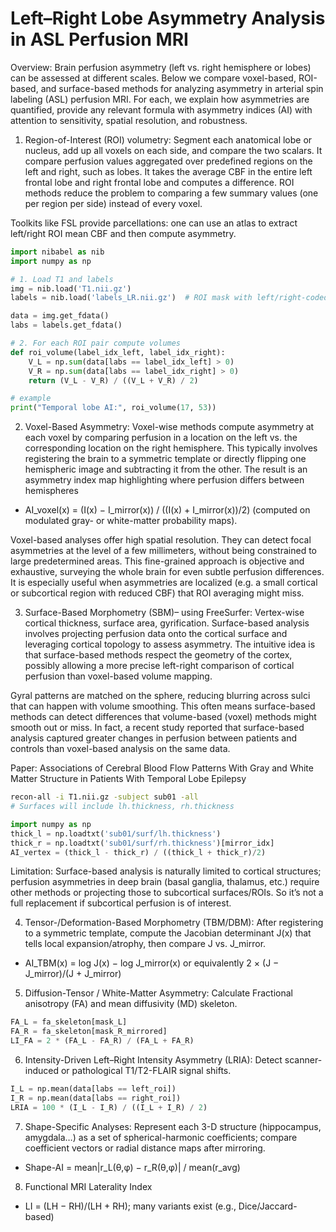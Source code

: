 # Left–Right Lobe Asymmetry Analysis in ASL Perfusion MRI

Overview: Brain perfusion asymmetry (left vs. right hemisphere or lobes) can be assessed at different scales. Below we compare voxel-based, ROI-based, and surface-based methods for analyzing asymmetry in arterial spin labeling (ASL) perfusion MRI. For each, we explain how asymmetries are quantified, provide any relevant formula with asymmetry indices (AI) with attention to sensitivity, spatial resolution, and robustness. 

1. Region-of-Interest (ROI) volumetry: Segment each anatomical lobe or nucleus, add up all voxels on each side, and compare the two scalars.
It compare perfusion values aggregated over predefined regions on the left and right, such as lobes. It takes the average CBF in the entire left frontal lobe and right frontal lobe and computes a difference. ROI methods reduce the problem to comparing a few summary values (one per region per side) instead of every voxel.

Toolkits like FSL provide parcellations: one can use an atlas to extract left/right ROI mean CBF and then compute asymmetry. 

```python
import nibabel as nib
import numpy as np

# 1. Load T1 and labels
img = nib.load('T1.nii.gz')
labels = nib.load('labels_LR.nii.gz')  # ROI mask with left/right-coded regions

data = img.get_fdata()
labs = labels.get_fdata()

# 2. For each ROI pair compute volumes
def roi_volume(label_idx_left, label_idx_right):
    V_L = np.sum(data[labs == label_idx_left] > 0)
    V_R = np.sum(data[labs == label_idx_right] > 0)
    return (V_L - V_R) / ((V_L + V_R) / 2)

# example
print("Temporal lobe AI:", roi_volume(17, 53))
```

2. Voxel-Based Asymmetry: Voxel-wise methods compute asymmetry at each voxel by comparing perfusion in a location on the left vs. the corresponding location on the right hemisphere. This typically involves registering the brain to a symmetric template or directly flipping one hemispheric image and subtracting it from the other. The result is an asymmetry index map highlighting where perfusion differs between hemispheres
- AI_voxel(x) = (I(x) − I_mirror(x)) / ((I(x) + I_mirror(x))/2) (computed on modulated gray- or white-matter probability maps).

Voxel-based analyses offer high spatial resolution. They can detect focal asymmetries at the level of a few millimeters, without being constrained to large predetermined areas. This fine-grained approach is objective and exhaustive, surveying the whole brain for even subtle perfusion differences. It is especially useful when asymmetries are localized (e.g. a small cortical or subcortical region with reduced CBF) that ROI averaging might miss.

3. Surface-Based Morphometry (SBM)– using FreeSurfer: Vertex-wise cortical thickness, surface area, gyrification.
Surface-based analysis involves projecting perfusion data onto the cortical surface and leveraging cortical topology to assess asymmetry.
The intuitive idea is that surface-based methods respect the geometry of the cortex, possibly allowing a more precise left-right comparison of cortical perfusion than voxel-based volume mapping.

Gyral patterns are matched on the sphere, reducing blurring across sulci that can happen with volume smoothing. This often means surface-based methods can detect differences that volume-based (voxel) methods might smooth out or miss. In fact, a recent study reported that surface-based analysis captured greater changes in perfusion between patients and controls than voxel-based analysis on the same data.

Paper: Associations of Cerebral Blood Flow Patterns With Gray and White Matter Structure in Patients With Temporal Lobe Epilepsy 
```bash
recon-all -i T1.nii.gz -subject sub01 -all
# Surfaces will include lh.thickness, rh.thickness
```
```python
import numpy as np
thick_l = np.loadtxt('sub01/surf/lh.thickness')
thick_r = np.loadtxt('sub01/surf/rh.thickness')[mirror_idx]
AI_vertex = (thick_l - thick_r) / ((thick_l + thick_r)/2)
```
Limitation: Surface-based analysis is naturally limited to cortical structures; perfusion asymmetries in deep brain (basal ganglia, thalamus, etc.) require other methods or projecting those to subcortical surfaces/ROIs. So it’s not a full replacement if subcortical perfusion is of interest.

4. Tensor-/Deformation-Based Morphometry (TBM/DBM): After registering to a symmetric template, compute the Jacobian determinant J(x) that tells local expansion/atrophy, then compare J vs. J_mirror.
- AI_TBM(x) = log J(x) − log J_mirror(x) or equivalently 2 × (J − J_mirror)/(J + J_mirror)

5. Diffusion-Tensor / White-Matter Asymmetry: Calculate Fractional anisotropy (FA) and mean diffusivity (MD) skeleton.
```python
FA_L = fa_skeleton[mask_L]
FA_R = fa_skeleton[mask_R_mirrored]
LI_FA = 2 * (FA_L - FA_R) / (FA_L + FA_R)
```

6. Intensity-Driven Left–Right Intensity Asymmetry (LRIA): Detect scanner-induced or pathological T1/T2-FLAIR signal shifts. 
```python
I_L = np.mean(data[labs == left_roi])
I_R = np.mean(data[labs == right_roi])
LRIA = 100 * (I_L - I_R) / ((I_L + I_R) / 2)
```

7. Shape-Specific Analyses: Represent each 3-D structure (hippocampus, amygdala…) as a set of spherical-harmonic coefficients; compare coefficient vectors or radial distance maps after mirroring.
- Shape-AI = mean|r_L(θ,φ) − r_R(θ,φ)| / mean(r_avg)

8. Functional MRI Laterality Index
- LI = (LH − RH)/(LH + RH); many variants exist (e.g., Dice/Jaccard-based)







  
